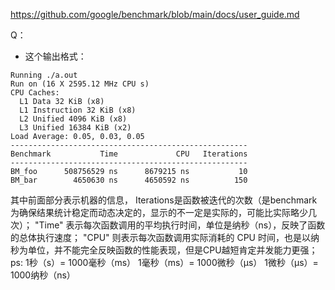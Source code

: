 https://github.com/google/benchmark/blob/main/docs/user_guide.md


Q：
- 这个输出格式：
```
Running ./a.out
Run on (16 X 2595.12 MHz CPU s)
CPU Caches:
  L1 Data 32 KiB (x8)
  L1 Instruction 32 KiB (x8)
  L2 Unified 4096 KiB (x8)
  L3 Unified 16384 KiB (x2)
Load Average: 0.05, 0.03, 0.05
-----------------------------------------------------
Benchmark           Time             CPU   Iterations
-----------------------------------------------------
BM_foo      508756529 ns      8679215 ns           10
BM_bar        4650630 ns      4650592 ns          150
```
其中前面部分表示机器的信息，
Iterations是函数被迭代的次数（是benchmark为确保结果统计稳定而动态决定的，显示的不一定是实际的，可能比实际略少几次）；
"Time" 表示每次函数调用的平均执行时间，单位是纳秒（ns），反映了函数的总体执行速度；
"CPU" 则表示每次函数调用实际消耗的 CPU 时间，也是以纳秒为单位，并不能完全反映函数的性能表现，但是CPU越短肯定并发能力更强；
ps:
1秒（s）= 1000毫秒（ms）
1毫秒（ms）= 1000微秒（μs）
1微秒（μs）= 1000纳秒（ns）